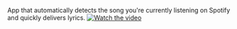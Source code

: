 App that automatically detects the song you're currently listening on Spotify and quickly delivers lyrics.
[![Watch the video](https://img.youtube.com/vi/hw_RyIZBcGQ/hqdefault.jpg)](https://www.youtube.com/watch?v=hw_RyIZBcGQ)